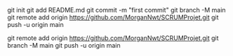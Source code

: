 git init
git add README.md
git commit -m "first commit"
git branch -M main
git remote add origin https://github.com/MorganNwt/SCRUMProjet.git
git push -u origin main

git remote add origin https://github.com/MorganNwt/SCRUMProjet.git
git branch -M main
git push -u origin main